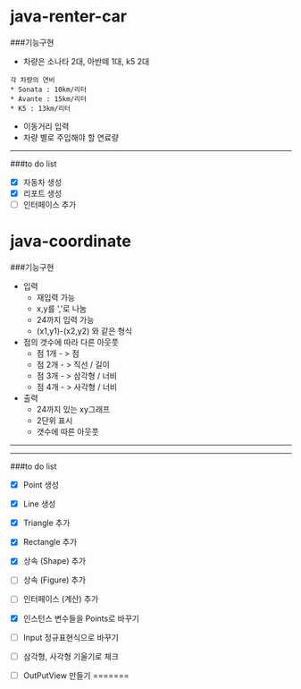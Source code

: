 ﻿# java-renter-car
###기능구현
- 차량은 소나타 2대, 아반떼 1대, k5 2대
```
각 차량의 연비
* Sonata : 10km/리터
* Avante : 15km/리터
* K5 : 13km/리터

```
- 이동거리 입력
- 차량 별로 주입해야 할 연료량
-----
###to do list

- [x] 자동차 생성
- [x] 리포트 생성
- [ ] 인터페이스 추가

# java-coordinate

###기능구현

- 입력 
    - 재입력 가능
    - x,y를 ','로 나눔
    - 24까지 입력 가능
    - (x1,y1)-(x2,y2) 와 같은 형식
- 점의 갯수에 따라 다른 아웃풋
    - 점 1개 - > 점
    - 점 2개 - > 직선 / 길이
    - 점 3개 - > 삼각형 / 너비
    - 점 4개 - > 사각형 / 너비
- 출력 
    - 24까지 있는 xy그래프
    - 2단위 표시
    - 갯수에 따른 아웃풋
---

-----
###to do list

- [X] Point 생성
- [X] Line 생성
- [X] Triangle 추가
- [X] Rectangle 추가
- [X] 상속 (Shape) 추가
- [ ] 상속 (Figure) 추가 
- [ ] 인터페이스 (계산) 추가
- [X] 인스턴스 변수들을 Points로 바꾸기 
- [ ] Input 정규표현식으로 바꾸기
- [ ] 삼각형, 사각형 기울기로 체크
- [ ] OutPutView 만들기
=======

